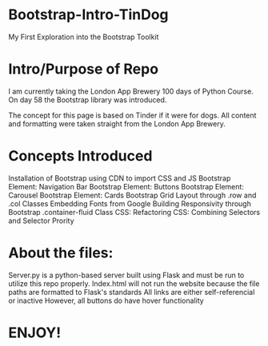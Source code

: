 # Bootstrap-Intro-TinDog
My First Exploration into the Bootstrap Toolkit

# Intro/Purpose of Repo
I am currently taking the London App Brewery 100 days of Python Course.
On day 58 the Bootstrap library was introduced. 

The concept for this page is based on Tinder if it were for dogs.
All content and formatting were taken straight from the London App Brewery.

# Concepts Introduced
Installation of Bootstrap using CDN to import CSS and JS
Bootstrap Element: Navigation Bar
Bootstrap Element: Buttons
Bootstrap Element: Carousel
Bootstrap Element: Cards
Bootstrap Grid Layout through .row and .col Classes
Embedding Fonts from Google
Building Responsivity through Bootstrap .container-fluid Class
CSS: Refactoring 
CSS: Combining Selectors and Selector Prority

# About the files:
Server.py is a python-based server built using Flask and must be run to utilize this repo properly.
Index.html will not run the website because the file paths are formatted to Flask's standards
All links are either self-referencial or inactive 
However, all buttons do have hover functionality

# ENJOY!
